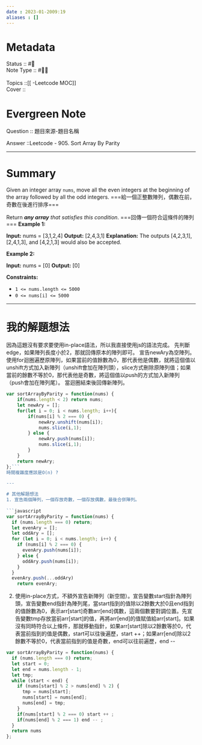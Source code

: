 ```yaml
---
date : 2023-01-2009:19
aliases : []
---
```

# Metadata
Status :: #🌱 <br>
Note Type :: #📨🧠 <br><br>
Topics ::[[ -Leetcode MOC]]<br>
Cover ::

# Evergreen Note

Question :: 題目來源-題目名稱

Answer ::Leetcode - 905. Sort Array By Parity

---

# Summary 
Given an integer array `nums`, move all the even integers at the beginning of the array followed by all the odd integers.
===給一個正整數陣列，偶數在前，奇數在後進行排序===

Return _**any array** that satisfies this condition_.
===回傳一個符合這條件的陣列===
**Example 1:**

**Input:** nums = [3,1,2,4]
**Output:** [2,4,3,1]
**Explanation:** The outputs [4,2,3,1], [2,4,1,3], and [4,2,1,3] would also be accepted.

**Example 2:**

**Input:** nums = [0]
**Output:** [0]

**Constraints:**

-   `1 <= nums.length <= 5000`
-   `0 <= nums[i] <= 5000`


---

# 我的解題想法
因為這題沒有要求要使用in-place語法，所以我直接使用js的語法完成。
先判斷edge，如果陣列長度小於2，那就回傳原本的陣列即可。
宣告newAry為空陣列。
使用for迴圈遍歷原陣列，如果當前的值餘數為0，那代表他是偶數，就將這個值以unshift方式加入新陣列（unshift會加在陣列頭），slice方式刪除原陣列值；如果當前的餘數不等於0，那代表他是奇數，將這個值以push的方式加入新陣列（push會加在陣列尾）。
當迴圈結束後回傳新陣列。
```javascript
var sortArrayByParity = function(nums) {
    if(nums.length < 2) return nums;
    let newAry = [];
    for(let i = 0; i < nums.length; i++){
        if(nums[i] % 2 === 0) {
            newAry.unshift(nums[i]);
            nums.slice(i,1);
        } else {
            newAry.push(nums[i]);
            nums.slice(i,1);
        }
    }
    return newAry;
};```
時間複雜度應該是O(n) ? 

---

# 其他解題想法
1. 宣告兩個陣列，一個存放奇數，一個存放偶數，最後合併陣列。
   
```javascript
var sortArrayByParity = function(nums) {
  if (nums.length === 0) return;
  let evenAry = [];
  let oddAry = [];
  for (let i = 0; i < nums.length; i++) {
    if (nums[i] % 2 === 0) {
      evenAry.push(nums[i]);
    } else {
      oddAry.push(nums[i]);
    }
  }
  evenAry.push(...oddAry)
    return evenAry;
```
2. 使用in-place方式，不額外宣告新陣列（新空間）。宣告變數start指針為陣列頭，宣告變數end指針為陣列尾，當start指到的值除以2餘數大於0且end指到的值餘數為0，表示arr[start]奇數arr[end]偶數，這兩個數要對調位置。先宣告變數tmp存放當前arr[start]的值，再將arr[end]的值賦值給arr[start]。如果沒有同時符合以上條件，那就移動指針，如果arr[start]除以2餘數等於0，代表當前指到的值是偶數，start可以往後遍歷，start ++；如果arr[end]除以2餘數不等於0，代表當前指到的值是奇數，end可以往前遍歷，end -- 
```javascript
var sortArrayByParity = function(nums) {
  if (nums.length === 0) return;
  let start = 0;
  let end = nums.length - 1;
  let tmp;
  while (start < end) {
    if (nums[start] % 2 > nums[end] % 2) {
      tmp = nums[start];
      nums[start] = nums[end];
      nums[end] = tmp;
    }
    if(nums[start] % 2 === 0) start ++ ;
    if(nums[end] % 2 === 1) end -- ;
  }
  return nums
};
```